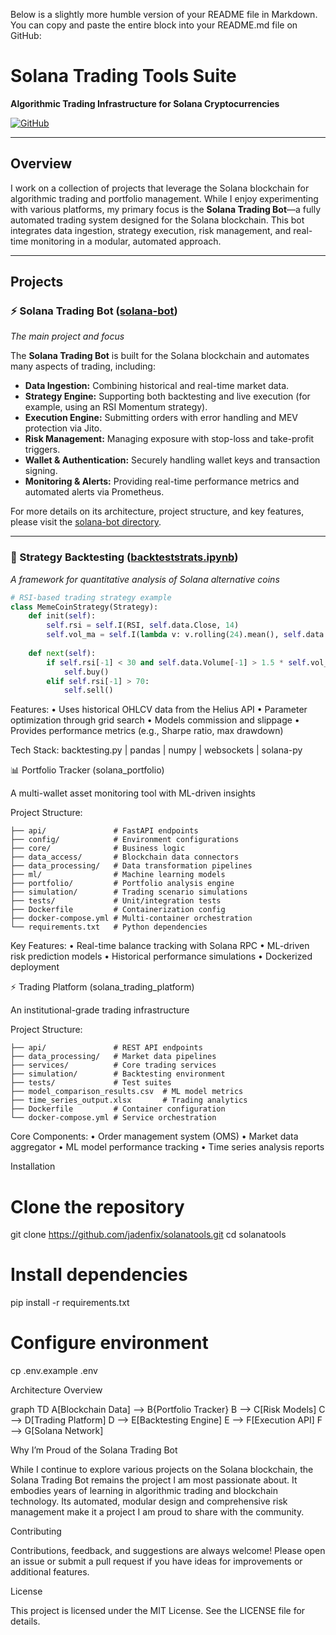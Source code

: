 Below is a slightly more humble version of your README file in Markdown. You can copy and paste the entire block into your README.md file on GitHub:

# Solana Trading Tools Suite

**Algorithmic Trading Infrastructure for Solana Cryptocurrencies**

[![GitHub](https://img.shields.io/badge/Repo-JadenFix/solanatools-181717?style=flat&logo=github)](https://github.com/jadenfix/solanatools)

---

## Overview

I work on a collection of projects that leverage the Solana blockchain for algorithmic trading and portfolio management. While I enjoy experimenting with various platforms, my primary focus is the **Solana Trading Bot**—a fully automated trading system designed for the Solana blockchain. This bot integrates data ingestion, strategy execution, risk management, and real-time monitoring in a modular, automated approach.

---

## Projects

### ⚡ Solana Trading Bot ([solana-bot](https://github.com/jadenfix/solanatools/tree/main/solana-bot))
*The main project and focus*

The **Solana Trading Bot** is built for the Solana blockchain and automates many aspects of trading, including:
- **Data Ingestion:** Combining historical and real-time market data.
- **Strategy Engine:** Supporting both backtesting and live execution (for example, using an RSI Momentum strategy).
- **Execution Engine:** Submitting orders with error handling and MEV protection via Jito.
- **Risk Management:** Managing exposure with stop-loss and take-profit triggers.
- **Wallet & Authentication:** Securely handling wallet keys and transaction signing.
- **Monitoring & Alerts:** Providing real-time performance metrics and automated alerts via Prometheus.

For more details on its architecture, project structure, and key features, please visit the [solana-bot directory](https://github.com/jadenfix/solanatools/tree/main/solana-bot).

---

### 🧪 Strategy Backtesting ([backteststrats.ipynb](https://github.com/jadenfix/solanatools/blob/main/backteststrats.ipynb))
*A framework for quantitative analysis of Solana alternative coins*

```python
# RSI-based trading strategy example
class MemeCoinStrategy(Strategy):
    def init(self):
        self.rsi = self.I(RSI, self.data.Close, 14)
        self.vol_ma = self.I(lambda v: v.rolling(24).mean(), self.data.Volume)
    
    def next(self):
        if self.rsi[-1] < 30 and self.data.Volume[-1] > 1.5 * self.vol_ma[-1]:
            self.buy()
        elif self.rsi[-1] > 70:
            self.sell()
```
Features:
	•	Uses historical OHLCV data from the Helius API
	•	Parameter optimization through grid search
	•	Models commission and slippage
	•	Provides performance metrics (e.g., Sharpe ratio, max drawdown)

Tech Stack: backtesting.py | pandas | numpy | websockets | solana-py

📊 Portfolio Tracker (solana_portfolio)

A multi-wallet asset monitoring tool with ML-driven insights

Project Structure:
```
├── api/               # FastAPI endpoints
├── config/            # Environment configurations
├── core/              # Business logic
├── data_access/       # Blockchain data connectors
├── data_processing/   # Data transformation pipelines
├── ml/                # Machine learning models
├── portfolio/         # Portfolio analysis engine
├── simulation/        # Trading scenario simulations
├── tests/             # Unit/integration tests
├── Dockerfile         # Containerization config
├── docker-compose.yml # Multi-container orchestration
└── requirements.txt   # Python dependencies
```
Key Features:
	•	Real-time balance tracking with Solana RPC
	•	ML-driven risk prediction models
	•	Historical performance simulations
	•	Dockerized deployment

⚡ Trading Platform (solana_trading_platform)

An institutional-grade trading infrastructure

Project Structure:
```
├── api/               # REST API endpoints
├── data_processing/   # Market data pipelines  
├── services/          # Core trading services
├── simulation/        # Backtesting environment
├── tests/             # Test suites
├── model_comparison_results.csv  # ML model metrics
├── time_series_output.xlsx       # Trading analytics
├── Dockerfile         # Container configuration
└── docker-compose.yml # Service orchestration
```
Core Components:
	•	Order management system (OMS)
	•	Market data aggregator
	•	ML model performance tracking
	•	Time series analysis reports

Installation

# Clone the repository
git clone https://github.com/jadenfix/solanatools.git
cd solanatools

# Install dependencies
pip install -r requirements.txt

# Configure environment
cp .env.example .env

Architecture Overview

graph TD
    A[Blockchain Data] --> B{Portfolio Tracker}
    B --> C[Risk Models]
    C --> D[Trading Platform]
    D --> E[Backtesting Engine]
    E --> F[Execution API]
    F --> G[Solana Network]

Why I’m Proud of the Solana Trading Bot

While I continue to explore various projects on the Solana blockchain, the Solana Trading Bot remains the project I am most passionate about. It embodies years of learning in algorithmic trading and blockchain technology. Its automated, modular design and comprehensive risk management make it a project I am proud to share with the community.

Contributing

Contributions, feedback, and suggestions are always welcome! Please open an issue or submit a pull request if you have ideas for improvements or additional features.

License

This project is licensed under the MIT License. See the LICENSE file for details.
